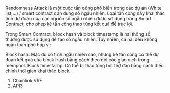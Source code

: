 Randomness Attack là một cuộc tấn công phổ biến trong các dự án (White list,...) / smart contract cần dùng số ngẫu nhiên. Loại tấn công này khai thác tính dự đoán của các nguồn số ngẫu nhiên được sử dụng trong Smart Contract, cho phép kẻ tấn công thao túng kết quả để trục lợi.

Trong Smart Contract, block hash và block timestamp là hai thông số thường được sử dụng để tạo số ngẫu nhiên. Tuy nhiên, cả hai đều không hoàn toàn phù hợp vì:

Block hash: Mặc dù có tính ngẫu nhiên cao, nhưng kẻ tấn công có thể dự đoán kết quả của block hash bằng cách theo dõi các giao dịch trong mempool.
Block timestamp: Có thể bị thao túng bởi thợ đào bằng cách điều chỉnh thời gian khai thác block. 

  1. Chainlink VRF
  2. API3 